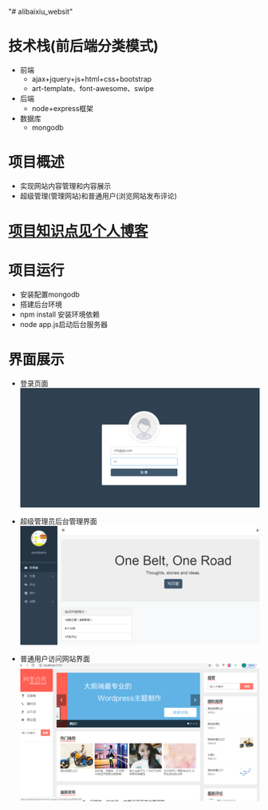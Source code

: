 "# alibaixiu_websit" 
# 技术栈(前后端分类模式)
- 前端
  - ajax+jquery+js+html+css+bootstrap
  - art-template、font-awesome、swipe
- 后端
  - node+express框架
- 数据库
  - mongodb

# 项目概述
  - 实现网站内容管理和内容展示
  - 超级管理(管理网站)和普通用户(浏览网站发布评论)
# [项目知识点见个人博客](https://sparkparis.github.io/2020/04/27/Ajax-project/)

# 项目运行
- 安装配置mongodb
- 搭建后台环境
- npm install 安装环境依赖
- node app.js启动后台服务器

# 界面展示
- 登录页面
![](./img/login.png)

- 超级管理员后台管理界面
![](./img/back.png)

- 普通用户访问网站界面
![](./img/front.png)
